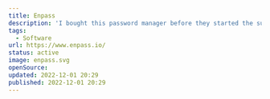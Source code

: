 ```yaml
---
title: Enpass
description: 'I bought this password manager before they started the subscription model. Therefore, I can use it without any monthly fees.'
tags:
  - Software
url: https://www.enpass.io/
status: active
image: enpass.svg
openSource:
updated: 2022-12-01 20:29
published: 2022-12-01 20:29
---
```

